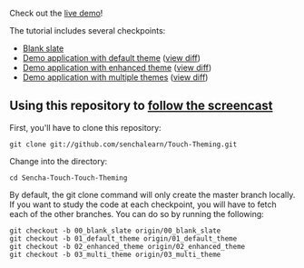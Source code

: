 Check out the [live demo][demo]!

The tutorial includes several checkpoints:

* [Blank slate][0]
* [Demo application with default theme][1] ([view diff][00-01])
* [Demo application with enhanced theme][2] ([view diff][01-02])
* [Demo application with multiple themes][3] ([view diff][02-03])

## Using this repository to [follow the screencast][video]

First, you'll have to clone this repository:

    git clone git://github.com/senchalearn/Touch-Theming.git

Change into the directory:

    cd Sencha-Touch-Touch-Theming

By default, the git clone command will only create the master branch locally. If you want to study the code at each checkpoint, you will have to fetch each of the other branches. You can do so by running the following:

    git checkout -b 00_blank_slate origin/00_blank_slate
    git checkout -b 01_default_theme origin/01_default_theme
    git checkout -b 02_enhanced_theme origin/02_enhanced_theme
    git checkout -b 03_multi_theme origin/03_multi_theme

[0]: https://github.com/senchalearn/Touch-Theming/tree/00_blank_slate
[1]: https://github.com/senchalearn/Touch-Theming/tree/01_default_theme
[2]: https://github.com/senchalearn/Touch-Theming/tree/02_enhanced_theme
[3]: https://github.com/senchalearn/Touch-Theming/tree/03_multi_theme

[00-01]: https://github.com/senchalearn/Touch-Theming/compare/00_blank_slate...01_default_theme
[01-02]: https://github.com/senchalearn/Touch-Theming/compare/01_default_theme...02_enhanced_theme
[02-03]: https://github.com/senchalearn/Touch-Theming/compare/02_enhanced_theme...03_multi_theme

[demo]: http://senchalearn.github.com/Touch-Theming/
[video]: https://vimeo.com/album/1846874/video/36917216
